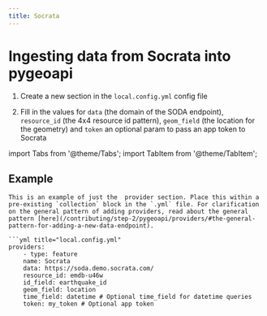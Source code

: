 ```yaml
---
title: Socrata
---
```


# Ingesting data from Socrata into pygeoapi

1. Create a new section in the `local.config.yml` config file

2. Fill in the values for `data` (the domain of the SODA endpoint), `resource_id` (the 4x4 resource id pattern), `geom_field` (the location for the geometry) and `token` an optional param to pass an app token to Socrata


import Tabs from '@theme/Tabs';
import TabItem from '@theme/TabItem';

## Example

    This is an example of just the  provider section. Place this within a pre-existing `collection` block in the `.yml` file. For clarification on the general pattern of adding providers, read about the general pattern [here](/contributing/step-2/pygeoapi/providers/#the-general-pattern-for-adding-a-new-data-endpoint).

    ```yml title="local.config.yml"
    providers:
        - type: feature
        name: Socrata
        data: https://soda.demo.socrata.com/
        resource_id: emdb-u46w
        id_field: earthquake_id
        geom_field: location
        time_field: datetime # Optional time_field for datetime queries
        token: my_token # Optional app token
```

